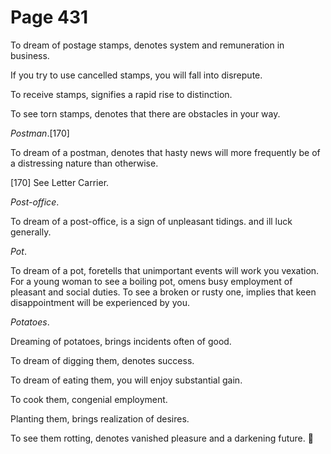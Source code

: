 # Page 431
To dream of postage stamps, denotes system and remuneration in business.


If you try to use cancelled stamps, you will fall into disrepute.


To receive stamps, signifies a rapid rise to distinction.


To see torn stamps, denotes that there are obstacles in your way.


_Postman_.[170]


To dream of a postman, denotes that hasty news will more frequently
be of a distressing nature than otherwise.



[170] See Letter Carrier.


_Post-office_.


To dream of a post-office, is a sign of unpleasant tidings.
and ill luck generally.


_Pot_.


To dream of a pot, foretells that unimportant events will work you vexation.
For a young woman to see a boiling pot, omens busy employment of pleasant and
social duties. To see a broken or rusty one, implies that keen disappointment
will be experienced by you.


_Potatoes_.


Dreaming of potatoes, brings incidents often of good.


To dream of digging them, denotes success.


To dream of eating them, you will enjoy substantial gain.


To cook them, congenial employment.


Planting them, brings realization of desires.


To see them rotting, denotes vanished pleasure and a darkening future.
